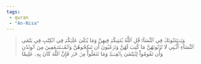 ```yaml
---
tags: 
 - quran 
 - "An-Nisa"
---
```


> وَيَسۡتَفۡتُونَكَ فِي ٱلنِّسَآءِۖ قُلِ ٱللَّهُ يُفۡتِيكُمۡ فِيهِنَّ وَمَا يُتۡلَىٰ عَلَيۡكُمۡ فِي ٱلۡكِتَٰبِ فِي يَتَٰمَى ٱلنِّسَآءِ ٱلَّـٰتِي لَا تُؤۡتُونَهُنَّ مَا كُتِبَ لَهُنَّ وَتَرۡغَبُونَ أَن تَنكِحُوهُنَّ وَٱلۡمُسۡتَضۡعَفِينَ مِنَ ٱلۡوِلۡدَٰنِ وَأَن تَقُومُواْ لِلۡيَتَٰمَىٰ بِٱلۡقِسۡطِۚ وَمَا تَفۡعَلُواْ مِنۡ خَيۡرٖ فَإِنَّ ٱللَّهَ كَانَ بِهِۦ عَلِيمٗا
